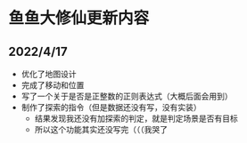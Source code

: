 # 鱼鱼大修仙更新内容

## 2022/4/17

- 优化了地图设计
- 完成了移动和位置
- 写了一个关于是否是正整数的正则表达式（大概后面会用到）
- 制作了探索的指令（但是数据还没有写，没有实装）
  - 结果发现我还没有加探索的判定，就是判定场景是否有目标
  - 所以这个功能其实还没写完（（（我哭了
